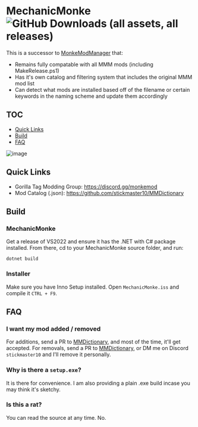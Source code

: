 # MechanicMonke ![GitHub Downloads (all assets, all releases)](https://img.shields.io/github/downloads/stickmaster10/MechanicMonke/total)
This is a successor to [MonkeModManager](https://github.com/DeadlyKitten/MonkeModManager) that:
- Remains fully compatable with all MMM mods (including MakeRelease.ps1)
- Has it's own catalog and filtering system that includes the original MMM mod list
- Can detect what mods are installed based off of the filename or certain keywords in the naming scheme and update them accordingly

## TOC
- [Quick Links](#quick-links)
- [Build](#build)
- [FAQ](#faq)

![image](https://github.com/user-attachments/assets/702b1b9b-06bc-4732-af40-6b2fac4f6c08)

## Quick Links
- Gorilla Tag Modding Group: https://discord.gg/monkemod
- Mod Catalog (.json): https://github.com/stickmaster10/MMDictionary

## Build
### MechanicMonke
Get a release of VS2022 and ensure it has the .NET with C# package installed.
From there, cd to your MechanicMonke source folder, and run:
```
dotnet build
```

### Installer
Make sure you have Inno Setup installed.
Open ``MechanicMonke.iss`` and compile it ``CTRL + F9``.

## FAQ
### I want my mod added / removed
For additions, send a PR to [MMDictionary](https://github.com/binguszingus/MMDictionary), and most of the time, it'll get accepted.
For removals, send a PR to [MMDictionary](https://github.com/binguszingus/MMDictionary), or DM me on Discord ``stickmaster10`` and I'll remove it personally.

### Why is there a ``setup.exe``?
It is there for convenience. I am also providing a plain .exe build incase you may think it's sketchy.

### Is this a rat?
You can read the source at any time. No.
